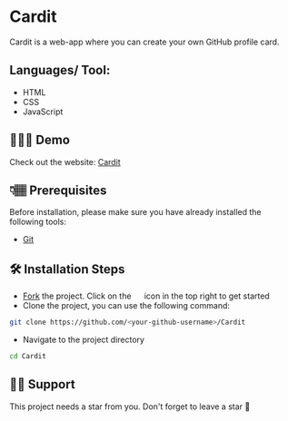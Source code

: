 # Cardit

Cardit is a web-app where you can create your own GitHub profile card.

## Languages/ Tool:

- HTML
- CSS
- JavaScript

## 👩🏽‍💻 Demo

Check out the website: [Cardit](https://cardit.vercel.app)

## 👇🏽 Prerequisites

Before installation, please make sure you have already installed the following tools:

- [Git](https://git-scm.com/downloads)

## 🛠️ Installation Steps

- [Fork](https://github.com/pushkaraj2007/Cardit/fork) the project. Click on the <a href="https://github.com/pushkaraj2007/Cardit/fork"><img src="https://i.imgur.com/G4z1kEe.png" height="15" width="15"></a> icon in the top right to get started
- Clone the project, you can use the following command:

```bash
git clone https://github.com/<your-github-username>/Cardit
```

- Navigate to the project directory

```bash
cd Cardit
```

## 🙏🏽 Support

This project needs a star️ from you. Don't forget to leave a star 🌟
